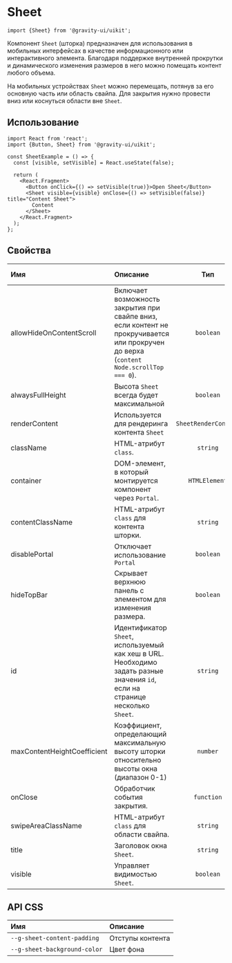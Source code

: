 <!--GITHUB_BLOCK-->

# Sheet

<!--/GITHUB_BLOCK-->

```tsx
import {Sheet} from '@gravity-ui/uikit';
```

Компонент `Sheet` (шторка) предназначен для использования в мобильных интерфейсах в качестве информационного или интерактивного элемента. Благодаря поддержке внутренней прокрутки и динамического изменения размеров в него можно помещать контент любого объема.

На мобильных устройствах `Sheet` можно перемещать, потянув за его основную часть или область свайпа. Для закрытия нужно провести вниз или коснуться области вне `Sheet`.

## Использование

```tsx
import React from 'react';
import {Button, Sheet} from '@gravity-ui/uikit';

const SheetExample = () => {
  const [visible, setVisible] = React.useState(false);

  return (
    <React.Fragment>
      <Button onClick={() => setVisible(true)}>Open Sheet</Button>
      <Sheet visible={visible} onClose={() => setVisible(false)} title="Content Sheet">
        Content
      </Sheet>
    </React.Fragment>
  );
};
```

## Свойства

| Имя                         | Описание                                                                                                                               |         Тип          | Значение по умолчанию |
| :-------------------------- | :------------------------------------------------------------------------------------------------------------------------------------- | :------------------: | :-------------------: |
| allowHideOnContentScroll    | Включает возможность закрытия при свайпе вниз, если контент не прокручивается или прокручен до верха (`content Node.scrollTop === 0`). |      `boolean`       |        `true`         |
| alwaysFullHeight            | Высота `Sheet` всегда будет максимальной                                                                                               |      `boolean`       |      `undefined`      |
| renderContent               | Используется для рендеринга контента `Sheet`                                                                                           | `SheetRenderContent` |      `undefined`      |
| className                   | HTML-атрибут `class`.                                                                                                                  |       `string`       |      `undefined`      |
| container                   | DOM-элемент, в который монтируется компонент через `Portal`.                                                                           |    `HTMLElement`     |    `document.body`    |
| contentClassName            | HTML-атрибут `class` для контента шторки.                                                                                              |       `string`       |      `undefined`      |
| disablePortal               | Отключает использование `Portal`                                                                                                       |      `boolean`       |        `false`        |
| hideTopBar                  | Скрывает верхнюю панель с элементом для изменения размера.                                                                             |      `boolean`       |                       |
| id                          | Идентификатор `Sheet`, используемый как хеш в URL. Необходимо задать разные значения `id`, если на странице несколько `Sheet`.         |       `string`       |        `modal`        |
| maxContentHeightCoefficient | Коэффициент, определающий максимальную высоту шторки относительно высоты окна (диапазон 0-1)                                           |       `number`       |         `0.9`         |
| onClose                     | Обработчик события закрытия.                                                                                                           |      `function`      |      `undefined`      |
| swipeAreaClassName          | HTML-атрибут `class` для области свайпа.                                                                                               |       `string`       |      `undefined`      |
| title                       | Заголовок окна `Sheet`.                                                                                                                |       `string`       |      `undefined`      |
| visible                     | Управляет видимостью `Sheet`.                                                                                                          |      `boolean`       |        `false`        |

## API CSS

| Имя                          | Описание         |
| :--------------------------- | :--------------- |
| `--g-sheet-content-padding`  | Отступы контента |
| `--g-sheet-background-color` | Цвет фона        |
